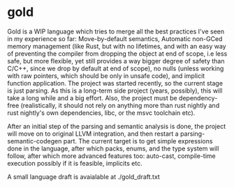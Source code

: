 # gold
Gold is a WIP language which tries to merge all the best practices I've seen in my experience so far: Move-by-default semantics, Automatic non-GCed memory management (like Rust, but with no lifetimes, and with an easy way of preventing the compiler from dropping the object at end of scope, i.e less safe, but more flexible, yet still provides a way bigger degree of safety than C/C++, since we drop by default at end of scope), no nulls (unless working with raw pointers, which should be only in unsafe code), and implicit function application. The project was started recently, so the current stage is just parsing. As this is a long-term side project (years, possibly), this will take a long while and a big effort. Also, the project must be dependency-free (realistically, it should not rely on anything more than rust nightly and rust nightly's own dependencies, libc, or the msvc toolchain etc).

After an initial step of the parsing and semantic analysis is done, the project will move on to original LLVM integration, and then restart a parsing-semantic-codegen part. The current target is to get simple expressions done in the language, after which packs, enums, and the type system will follow, after which more advanced features too: auto-cast, compile-time execution possibly if it is feasible, implicits etc.

A small language draft is avaialable at ./gold_draft.txt
